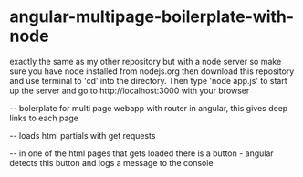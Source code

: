 angular-multipage-boilerplate-with-node
=======================================

exactly the same as my other repository but with a node server so make sure you have node installed from nodejs.org then download this repository and use terminal to 'cd' into the directory.  Then type 'node app.js' to start up the server and go to http://localhost:3000 with your browser

-- bolerplate for multi page webapp with router in angular, this gives deep links to each page

-- loads html partials with get requests

-- in one of the html pages that gets loaded there is a button - angular detects this button and logs a message to the console
